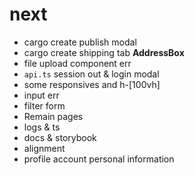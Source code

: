 # next
- cargo create publish modal
- cargo create shipping tab **AddressBox**
- file upload component err 
- `api.ts` session out & login modal
- some responsives and h-[100vh]
- input err
- filter form
- Remain pages
- logs & ts
- docs & storybook
- alignment
- profile account personal information